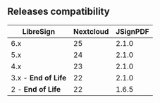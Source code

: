 ## Releases compatibility

| LibreSign             | Nextcloud | JSignPDF |
| --------------------- | --------- | -------- |
| 6.x                   | 25        | 2.1.0    |
| 5.x                   | 24        | 2.1.0    |
| 4.x                   | 23        | 2.1.0    |
| 3.x - **End of Life** | 22        | 2.1.0    |
| 2 - **End of Life**   | 22        | 1.6.5    |
